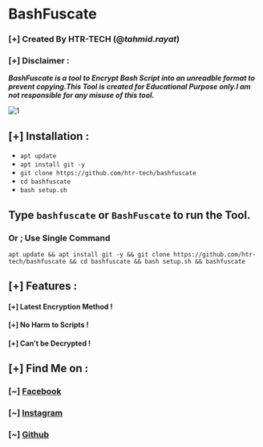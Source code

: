 # BashFuscate
### [+] Created By HTR-TECH (@***tahmid.rayat***)
### [+] Disclaimer :
***BashFuscate is a tool to Encrypt Bash Script into an unreadble format to prevent copying.This Tool is created for Educational Purpose only.I am not responsible for any misuse of this tool.***

<img src="https://i.ibb.co/Y8G4FsC/Screenshot-Capture-2019-12-13-15-22-32-675.jpg" alt="1" border="0">

## [+] Installation :

* ```apt update```
* ```apt install git -y```
* ```git clone https://github.com/htr-tech/bashfuscate```
* ```cd bashfuscate```
* ```bash setup.sh```
## Type `bashfuscate` or `BashFuscate` to run the Tool.

### Or ; Use Single Command
```
apt update && apt install git -y && git clone https://github.com/htr-tech/bashfuscate && cd bashfuscate && bash setup.sh && bashfuscate
```
## [+] Features :
#### [+] Latest Encryption Method !
#### [+] No Harm to Scripts !
#### [+] Can't be Decrypted !

## [+] Find Me on :
### [~] [Facebook](https://facebook.com/tahmid.rayat.official/)
### [~] [Instagram](https://instagram.com/tahmid.rayat/)
### [~] [Github](https://github.com/htr-tech/)
